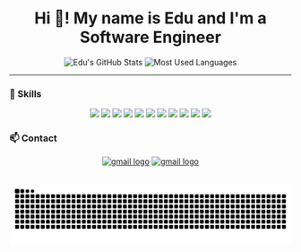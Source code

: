 <h1 align="center">Hi 👋! My name is Edu and I'm a Software Engineer</h1>

<p align="center">
  <img src="https://github-readme-stats.vercel.app/api?username=edu24epitech&show_icons=true&theme=dark" alt="Edu's GitHub Stats"  height="150" alt="stats graph" />
  <img src="https://github-readme-stats.vercel.app/api/top-langs/?username=edu24epitech&layout=compact&theme=dark" alt="Most Used Languages" height="150" alt="languages graph" />
</p>

---

### 🧠 Skills

<p align="center">
  <img src="https://cdn.jsdelivr.net/gh/devicons/devicon/icons/c/c-original.svg" width="50" />
  <img src="https://cdn.jsdelivr.net/gh/devicons/devicon/icons/python/python-original.svg" width="50" />
  <img src="https://cdn.jsdelivr.net/gh/devicons/devicon/icons/javascript/javascript-original.svg" width="50" />
  <img src="https://cdn.jsdelivr.net/gh/devicons/devicon/icons/typescript/typescript-original.svg" width="50" />
  <img src="https://cdn.jsdelivr.net/gh/devicons/devicon/icons/html5/html5-original.svg" width="50" />
  <img src="https://cdn.jsdelivr.net/gh/devicons/devicon/icons/css3/css3-original.svg" width="50" />
  <img src="https://cdn.jsdelivr.net/gh/devicons/devicon/icons/react/react-original.svg" width="50" />
  <img src="https://cdn.jsdelivr.net/gh/devicons/devicon/icons/postgresql/postgresql-original.svg" width="50" />
  <img src="https://cdn.jsdelivr.net/gh/devicons/devicon/icons/docker/docker-original.svg" width="50" />
  <img src="https://cdn.jsdelivr.net/gh/devicons/devicon/icons/linux/linux-original.svg" width="50" />
  <img src="https://cdn.jsdelivr.net/gh/devicons/devicon/icons/git/git-original.svg" width="50" />
</p>

### 📫 Contact

<p align="center">
  <a href="mailto:youremail@example.com"><img src="https://img.shields.io/badge/GMAIL-D14836?style=for-the-badge&logo=gmail&logoColor=white" height="55" alt="gmail logo" /></a>
  <a href="https://www.linkedin.com/in/yourlinkedin/"><img src="https://img.shields.io/badge/LINKEDIN-0A66C2?style=for-the-badge&logo=linkedin&logoColor=white" height="55" alt="gmail logo" /></a>
</p>

<br clear="both">

<div align="center">
  <img src="https://raw.githubusercontent.com/edu24epitech/edu24epitech/output/snake.svg" alt="Snake animation" />
</div>
